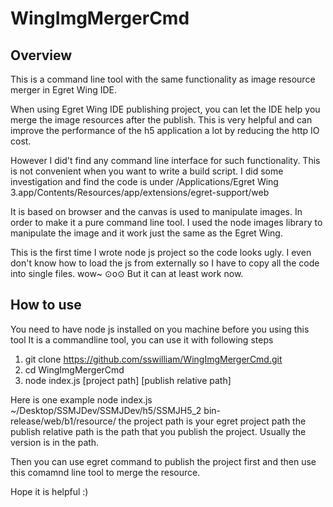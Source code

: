 # WingImgMergerCmd

## Overview
This is a command line tool with the same functionality as image resource merger in Egret Wing IDE. 

When using Egret Wing IDE publishing project, you can let the IDE help you merge the image resources after the publish. This is very helpful and can improve the performance of the h5 application a lot by reducing the http IO cost.

However I did't find any command line interface for such functionality. This is not convenient when you want to write a build script. I did some investigation and find the code is under /Applications/Egret Wing 3.app/Contents/Resources/app/extensions/egret-support/web

It is based on browser and the canvas is used to manipulate images. In order to make it a pure command line tool. I used the node images library to manipulate the image and it work just the same as the Egret Wing. 

This is the first time I wrote node js project so the code looks ugly. I even don't know how to load the js from externally so I have to copy all the code into single files. wow~ ⊙o⊙ But it can at least work now. 

## How to use
You need to have node js installed on you machine before you using this tool
It is a commandline tool, you can use it with following steps
1. git clone https://github.com/sswilliam/WingImgMergerCmd.git
2. cd WingImgMergerCmd
3. node index.js [project path] [publish relative path]

Here is one example
node index.js ~/Desktop/SSMJDev/SSMJDev/h5/SSMJH5_2 bin-release/web/b1/resource/
the project path is your egret project path
the publish relative path is the path that you publish the project. Usually the version is in the path.

Then you can use egret command to publish the project first and then use this comamnd line tool to merge the resource.

Hope it is helpful :)
